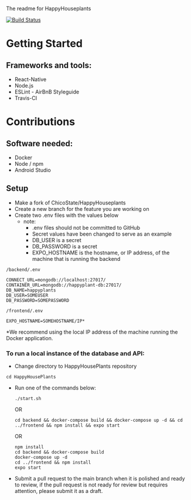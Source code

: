 The readme for HappyHouseplants

[![Build Status](https://travis-ci.org/ChicoState/HappyHouseplants.svg?branch=main)](https://travis-ci.org/ChicoState/HappyHouseplants)

# Getting Started
## Frameworks and tools:
- React-Native
- Node.js
- ESLint - AirBnB Styleguide
- Travis-CI


# Contributions
## Software needed:
- Docker
- Node / npm
- Android Studio


## Setup
- Make a fork of ChicoState/HappyHouseplants
- Create a new branch for the feature you are working on
- Create two .env files with the values below
    - note: 
        - .env files should not be committed to GitHub
        - Secret values have been changed to serve as an example
        - DB_USER is a secret
        - DB_PASSWORD is a secret
        - EXPO_HOSTNAME is the hostname, or IP address, of the machine that is running the backend

`/backend/.env`
```
CONNECT_URL=mongodb://localhost:27017/
CONTAINER_URL=mongodb://happyplant-db:27017/
DB_NAME=happyplants
DB_USER=SOMEUSER
DB_PASSWORD=SOMEPASSWORD
```
`/frontend/.env`
```
EXPO_HOSTNAME=SOMEHOSTNAME/IP*
```
*We recommend using the local IP address of the machine running the Docker application.

### To run a local instance of the database and API:
- Change directory to HappyHousePlants repository

`cd HappyHousePlants`

- Run one of the commands below:
    
    ```
    ./start.sh
    ```
    
    OR
    ```
    cd backend && docker-compose build && docker-compose up -d && cd ../frontend && npm install && expo start
    ```
    
    OR
    ```
    npm install
    cd backend && docker-compose build
    docker-compose up -d
    cd ../frontend && npm install
    expo start
    ```

- Submit a pull request to the main branch when it is polished and ready to review, if the pull request is not ready for review but requires attention, please submit it as a draft.
